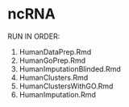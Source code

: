 # ncRNA

RUN IN ORDER:

1. HumanDataPrep.Rmd
2. HumanGoPrep.Rmd
3. HumanImputationBlinded.Rmd
4. HumanClusters.Rmd
5. HumanClustersWithGO.Rmd
6. HumanImputation.Rmd

